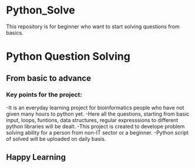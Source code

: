 # Python_Solve
This repository is for beginner who want to start solving questions from basics.
# Python Question Solving
## From basic to advance
### Key points for the project:
-It is an everyday learning project for bioinformatics people who have not given many hours to python yet. 
-Here all the questions, starting from basic input, loops, funtions, data structures, regular expresssions to different python libraries will be dealt.
-This project is created to develope problem solving ability for a person from non-IT sector or a beginner.
-Python script of solved will be uploaded on daily basis. 

## Happy Learning
